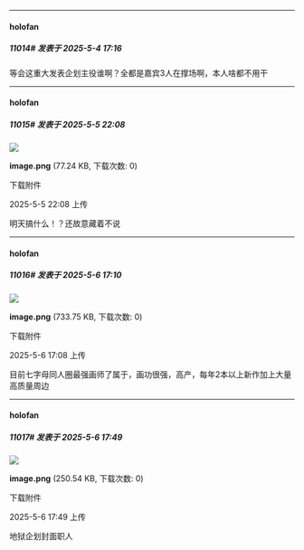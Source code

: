 ﻿
*****

####  holofan  
##### 11014#       发表于 2025-5-4 17:16

等会这重大发表企划主役谁啊？全都是嘉宾3人在撑场啊，本人啥都不用干

*****

####  holofan  
##### 11015#       发表于 2025-5-5 22:08

<img src="https://img.stage1st.com/forum/202505/05/220819nasx99997apcmd6g.png" referrerpolicy="no-referrer">

<strong>image.png</strong> (77.24 KB, 下载次数: 0)

下载附件

2025-5-5 22:08 上传

明天搞什么！？还故意藏着不说


*****

####  holofan  
##### 11016#       发表于 2025-5-6 17:10

<img src="https://img.stage1st.com/forum/202505/06/170835luv1x8v3uvni3huh.png" referrerpolicy="no-referrer">

<strong>image.png</strong> (733.75 KB, 下载次数: 0)

下载附件

2025-5-6 17:08 上传

目前七字母同人圈最强画师了属于，画功很强，高产，每年2本以上新作加上大量高质量周边

*****

####  holofan  
##### 11017#       发表于 2025-5-6 17:49

<img src="https://img.stage1st.com/forum/202505/06/174925vkiiajy2722apxx7.png" referrerpolicy="no-referrer">

<strong>image.png</strong> (250.54 KB, 下载次数: 0)

下载附件

2025-5-6 17:49 上传

地狱企划封面职人

